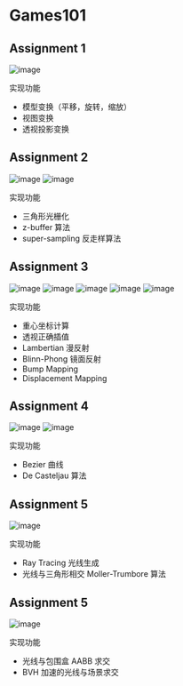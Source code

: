 # Games101
## Assignment 1
![image](https://github.com/jgw2000/Games101/blob/main/Assignment1/image.png)

实现功能
- 模型变换（平移，旋转，缩放）
- 视图变换
- 透视投影变换

## Assignment 2
![image](https://github.com/jgw2000/Games101/blob/main/Assignment2/image1.png)
![image](https://github.com/jgw2000/Games101/blob/main/Assignment2/image2.png)

实现功能
- 三角形光栅化
- z-buffer 算法
- super-sampling 反走样算法

## Assignment 3
![image](https://github.com/jgw2000/Games101/blob/main/Assignment3/image1.png)
![image](https://github.com/jgw2000/Games101/blob/main/Assignment3/image2.png)
![image](https://github.com/jgw2000/Games101/blob/main/Assignment3/image3.png)
![image](https://github.com/jgw2000/Games101/blob/main/Assignment3/image4.png)
![image](https://github.com/jgw2000/Games101/blob/main/Assignment3/image5.png)

实现功能
- 重心坐标计算
- 透视正确插值
- Lambertian 漫反射
- Blinn-Phong 镜面反射
- Bump Mapping
- Displacement Mapping

## Assignment 4
![image](https://github.com/jgw2000/Games101/blob/main/Assignment4/image1.png)
![image](https://github.com/jgw2000/Games101/blob/main/Assignment4/image2.png)

实现功能
- Bezier 曲线
- De Casteljau 算法

## Assignment 5
![image](https://github.com/jgw2000/Games101/blob/main/Assignment5/image.png)

实现功能
- Ray Tracing 光线生成
- 光线与三角形相交 Moller-Trumbore 算法

## Assignment 5
![image](https://github.com/jgw2000/Games101/blob/main/Assignment6/image.png)

实现功能
- 光线与包围盒 AABB 求交
- BVH 加速的光线与场景求交